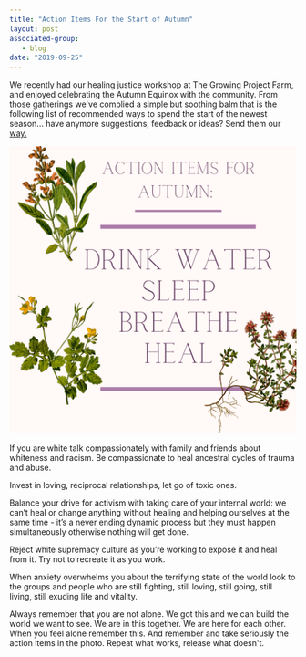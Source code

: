 ```yaml
---
title: "Action Items For the Start of Autumn"
layout: post
associated-group:
   - blog
date: "2019-09-25"
---
```


We recently had our healing justice workshop at The Growing Project Farm, and enjoyed celebrating the Autumn Equinox with the community. From those gatherings we've complied a simple but soothing balm that is the following list of recommended ways to spend the start of the newest season... have anymore suggestions, feedback or ideas? Send them our [way.](http://fccan.org/contact/)

![](/media/Exploring-horizons-1024x1024.png)

If you are white talk compassionately with family and friends about whiteness and racism. Be compassionate to heal ancestral cycles of trauma and abuse.

Invest in loving, reciprocal relationships, let go of toxic ones.

Balance your drive for activism with taking care of your internal world: we can’t heal or change anything without healing and helping ourselves at the same time - it’s a never ending dynamic process but they must happen simultaneously otherwise nothing will get done.

Reject white supremacy culture as you’re working to expose it and heal from it. Try not to recreate it as you work.

When anxiety overwhelms you about the terrifying state of the world look to the groups and people who are still fighting, still loving, still going, still living, still exuding life and vitality.

Always remember that you are not alone. We got this and we can build the world we want to see. We are in this together. We are here for each other. When you feel alone remember this. And remember and take seriously the action items in the photo. Repeat what works, release what doesn't.
